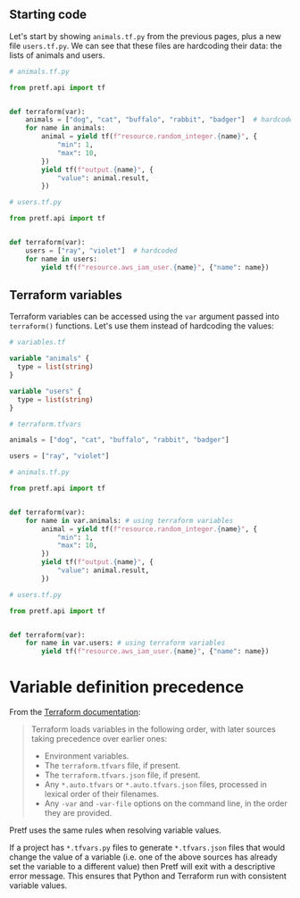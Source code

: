 ## Starting code

Let's start by showing `animals.tf.py` from the previous pages, plus a new file `users.tf.py`. We can see that these files are hardcoding their data: the lists of animals and users.

```python
# animals.tf.py

from pretf.api import tf


def terraform(var):
    animals = ["dog", "cat", "buffalo", "rabbit", "badger"]  # hardcoded
    for name in animals:
        animal = yield tf(f"resource.random_integer.{name}", {
            "min": 1,
            "max": 10,
        })
        yield tf(f"output.{name}", {
            "value": animal.result,
        })
```

```python
# users.tf.py

from pretf.api import tf


def terraform(var):
    users = ["ray", "violet"]  # hardcoded
    for name in users:
        yield tf(f"resource.aws_iam_user.{name}", {"name": name})
```

## Terraform variables

Terraform variables can be accessed using the `var` argument passed into `terraform()` functions. Let's use them instead of hardcoding the values:


```terraform
# variables.tf

variable "animals" {
  type = list(string)
}

variable "users" {
  type = list(string)
}
```

```terraform
# terraform.tfvars

animals = ["dog", "cat", "buffalo", "rabbit", "badger"]

users = ["ray", "violet"]
```

```python
# animals.tf.py

from pretf.api import tf


def terraform(var):
    for name in var.animals: # using terraform variables
        animal = yield tf(f"resource.random_integer.{name}", {
            "min": 1,
            "max": 10,
        })
        yield tf(f"output.{name}", {
            "value": animal.result,
        })
```

```python
# users.tf.py

from pretf.api import tf


def terraform(var):
    for name in var.users: # using terraform variables
        yield tf(f"resource.aws_iam_user.{name}", {"name": name})
```

# Variable definition precedence

From the [Terraform documentation](https://www.terraform.io/docs/configuration/variables.html#variable-definition-precedence
):

<blockquote>
    <p>Terraform loads variables in the following order, with later sources taking precedence over earlier ones:</p>
    <ul>
        <li>Environment variables.</li>
        <li>The <code>terraform.tfvars</code> file, if present.</li>
        <li>The <code>terraform.tfvars.json</code> file, if present.</li>
        <li>Any <code>*.auto.tfvars</code> or <code>*.auto.tfvars.json</code> files, processed in lexical order of their filenames.</li>
        <li> Any <code>-var</code> and <code>-var-file</code> options on the command line, in the order they are provided.</li>
    </ul>
</blockquote>

Pretf uses the same rules when resolving variable values.

If a project has `*.tfvars.py` files to generate `*.tfvars.json` files that would change the value of a variable (i.e. one of the above sources has already set the variable to a different value) then Pretf will exit with a descriptive error message. This ensures that Python and Terraform run with consistent variable values.

